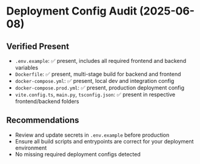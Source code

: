 # Deployment Config Audit (2025-06-08)

## Verified Present
- `.env.example`: ✅ present, includes all required frontend and backend variables
- `Dockerfile`: ✅ present, multi-stage build for backend and frontend
- `docker-compose.yml`: ✅ present, local dev and integration config
- `docker-compose.prod.yml`: ✅ present, production deployment config
- `vite.config.ts`, `main.py`, `tsconfig.json`: ✅ present in respective frontend/backend folders

## Recommendations
- Review and update secrets in `.env.example` before production
- Ensure all build scripts and entrypoints are correct for your deployment environment
- No missing required deployment configs detected
